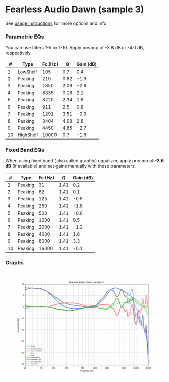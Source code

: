 # Fearless Audio Dawn (sample 3)
See [usage instructions](https://github.com/jaakkopasanen/AutoEq#usage) for more options and info.

### Parametric EQs
You can use filters 1-5 or 1-10. Apply preamp of -3.8 dB or -4.0 dB, respectively.

|   # | Type      |   Fc (Hz) |    Q |   Gain (dB) |
|-----|-----------|-----------|------|-------------|
|   1 | LowShelf  |       105 | 0.7  |         0.4 |
|   2 | Peaking   |       219 | 0.62 |        -1.9 |
|   3 | Peaking   |      1850 | 2.06 |        -2.6 |
|   4 | Peaking   |      8335 | 0.18 |         2.1 |
|   5 | Peaking   |      8720 | 2.34 |         1.6 |
|   6 | Peaking   |       911 | 2.5  |         0.8 |
|   7 | Peaking   |      1291 | 3.51 |        -0.9 |
|   8 | Peaking   |      3404 | 4.68 |         2.8 |
|   9 | Peaking   |      4450 | 4.85 |        -2.7 |
|  10 | HighShelf |     10000 | 0.7  |        -1.6 |

### Fixed Band EQs
When using fixed band (also called graphic) equalizer, apply preamp of **-3.6 dB** (if available) and set gains manually with these parameters.

|   # | Type    |   Fc (Hz) |    Q |   Gain (dB) |
|-----|---------|-----------|------|-------------|
|   1 | Peaking |        31 | 1.41 |         0.2 |
|   2 | Peaking |        62 | 1.41 |         0.1 |
|   3 | Peaking |       125 | 1.41 |        -0.9 |
|   4 | Peaking |       250 | 1.41 |        -1.8 |
|   5 | Peaking |       500 | 1.41 |        -0.6 |
|   6 | Peaking |      1000 | 1.41 |         0.5 |
|   7 | Peaking |      2000 | 1.41 |        -1.2 |
|   8 | Peaking |      4000 | 1.41 |         1.6 |
|   9 | Peaking |      8000 | 1.41 |         3.3 |
|  10 | Peaking |     16000 | 1.41 |        -0.1 |

### Graphs
![](./Fearless%20Audio%20Dawn%20(sample%203).png)
